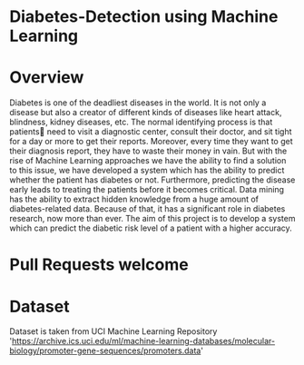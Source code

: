 # Diabetes-Detection using Machine Learning
# Overview 
Diabetes is one of the deadliest diseases in the world. It is not only a disease but also a creator of different kinds of diseases like heart attack, blindness, kidney diseases, etc. The normal identifying process is that patients need to visit a diagnostic center, consult their doctor, and sit tight for a day or more to get their reports. Moreover, every time they want to get their diagnosis report, they have to waste their money in vain.
But with the rise of Machine Learning approaches we have the ability to find a solution to this issue, we have developed a system  which has the ability to predict whether the patient has diabetes or not. Furthermore, predicting the disease early leads to treating the patients before it becomes critical. Data mining has the ability to extract hidden knowledge from a huge amount of diabetes-related data. Because of that, it has a significant role in diabetes research, now more than ever. The aim of this project is to develop a system which can predict the diabetic risk level of a patient with a higher accuracy.
# Pull Requests welcome 
# Dataset
Dataset is taken from UCI Machine Learning Repository 
'https://archive.ics.uci.edu/ml/machine-learning-databases/molecular-biology/promoter-gene-sequences/promoters.data'
